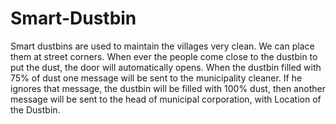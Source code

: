 # Smart-Dustbin
Smart dustbins are used to maintain the villages very clean. We can place them at street corners. When ever the people come close to the dustbin to put the dust, the door will automatically opens. When the dustbin filled with 75% of dust one message will be sent to the municipality cleaner. If he ignores that message, the dustbin will be filled with 100% dust, then another message will be sent to the head of municipal corporation, with Location of the Dustbin.
